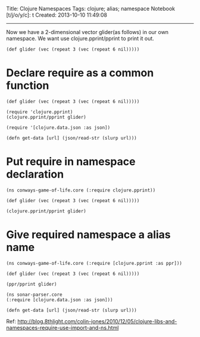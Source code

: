 Title: Clojure Namespaces
Tags: clojure; alias; namespace
Notebook [t/j/o/y/c]: t
Created: 2013-10-10 11:49:08

------

Now we have a 2-dimensional vector glider(as follows) in our own namespace.
We want use clojure.pprint/pprint to print it out.

    (def glider (vec (repeat 3 (vec (repeat 6 nil)))))

# Declare require as a common function

    (def glider (vec (repeat 3 (vec (repeat 6 nil)))))

    (require 'clojure.pprint) 
    (clojure.pprint/pprint glider)

    (require '[clojure.data.json :as json])

    (defn get-data [url] (json/read-str (slurp url)))

# Put require in namespace declaration

    (ns conways-game-of-life.core (:require clojure.pprint)) 

    (def glider (vec (repeat 3 (vec (repeat 6 nil)))))

    (clojure.pprint/pprint glider) 

# Give required namespace a alias name

    (ns conways-game-of-life.core (:require [clojure.pprint :as ppr]))

    (def glider (vec (repeat 3 (vec (repeat 6 nil)))))

    (ppr/pprint glider)

    (ns sonar-parser.core 
    (:require [clojure.data.json :as json]))

    (defn get-data [url] (json/read-str (slurp url)))

Ref: http://blog.8thlight.com/colin-jones/2010/12/05/clojure-libs-and-namespaces-require-use-import-and-ns.html
